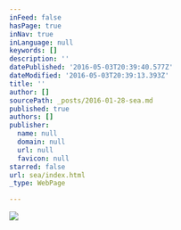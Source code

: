 ```yaml
---
inFeed: false
hasPage: true
inNav: true
inLanguage: null
keywords: []
description: ''
datePublished: '2016-05-03T20:39:40.577Z'
dateModified: '2016-05-03T20:39:13.393Z'
title: ''
author: []
sourcePath: _posts/2016-01-28-sea.md
published: true
authors: []
publisher:
  name: null
  domain: null
  url: null
  favicon: null
starred: false
url: sea/index.html
_type: WebPage

---
```

![](https://the-grid-user-content.s3-us-west-2.amazonaws.com/2f5f71da-3442-41cd-8196-cc9345fab9fa.JPG)